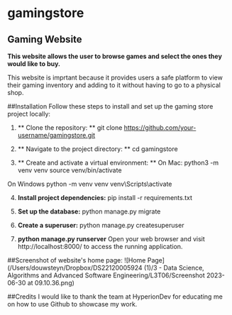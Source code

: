 # gamingstore
## Gaming Website

**This website allows the user to browse games and select the ones they would like to buy.**

This website is imprtant because it provides users a safe platform to view their gaming inventory and adding to it without having to go to a physical shop.

##Installation
Follow these steps to install and set up the gaming store project locally:

1. ** Clone the repository: **
  git clone https://github.com/your-username/gamingstore.git

2. ** Navigate to the project directory: **
  cd gamingstore

3. ** Create and activate a virtual environment: **
  On Mac:
  python3 -m venv venv
  source venv/bin/activate

  On Windows
  python -m venv venv
  venv\Scripts\activate

4. **Install project dependencies:**
  pip install -r requirements.txt

5. **Set up the database:**
   python manage.py migrate

6. **Create a superuser:**
   python manage.py createsuperuser

7. **python manage.py runserver**
   Open your web browser and visit http://localhost:8000/ to access the running application.
   
##Screenshot of website's home page:
![Home Page](/Users/douwsteyn/Dropbox/DS22120005924 (1)/3 - Data Science, Algorithms and Advanced Software Engineering/L3T06/Screenshot 2023-06-30 at 09.10.36.png)

##Credits
I would like to thank the team at HyperionDev for educating me on how to use Github to showcase my work.
